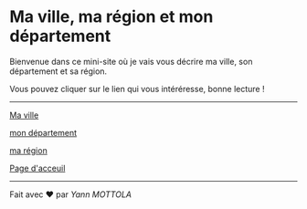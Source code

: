 # Ma ville, ma région et mon département

Bienvenue dans ce mini-site où je vais vous décrire ma ville, son département et sa région.

Vous pouvez cliquer sur le lien qui vous intéréresse, bonne lecture !

---

[Ma ville](ma-ville.md)

[mon département](mon-departement.md)

[ma région](ma-region.md)

[Page d'acceuil](../../Acceuil.md)

---

Fait avec ❤️ par _Yann MOTTOLA_
